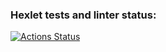 ### Hexlet tests and linter status:
[![Actions Status](https://github.com/d1z3d/java-project-72/actions/workflows/hexlet-check.yml/badge.svg)](https://github.com/d1z3d/java-project-72/actions)